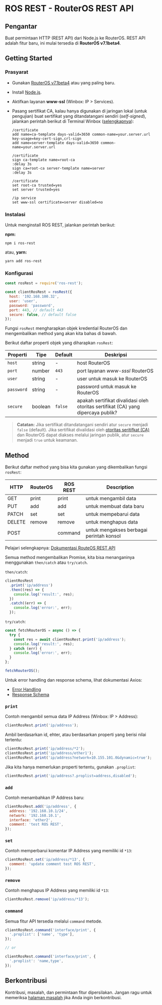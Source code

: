 # ROS REST - RouterOS REST API

## Pengantar

Buat permintaan HTTP (REST API) dari Node.js ke RouterOS. REST API adalah fitur baru, ini mulai tersedia di **RouterOS v7.1beta4**.

## Getting Started

### Prasyarat

- Gunakan [RouterOS v7.1beta4](https://mikrotik.com/download) atau yang paling baru.
- Install [Node.js](https://nodejs.org/en/).
- Aktifkan layanan **www-ssl** (Winbox: IP > Services).
- Pasang sertifikat CA, kalau hanya digunakan di jaringan lokal (untuk pengujian) buat sertifikat yang ditandatangani sendiri (_self-signed_), jalankan perintah berikut di Terminal Winbox ([selengkapnya](https://forum.mikrotik.com/viewtopic.php?f=1&t=172789)):

  ```
  /certificate
  add name=ca-template days-valid=3650 common-name=your.server.url key-usage=key-cert-sign,crl-sign
  add name=server-template days-valid=3650 common-name=your.server.url

  /certificate
  sign ca-template name=root-ca
  :delay 3s
  sign ca=root-ca server-template name=server
  :delay 3s

  /certificate
  set root-ca trusted=yes
  set server trusted=yes

  /ip service
  set www-ssl certificate=server disabled=no
  ```

### Instalasi

Untuk menginstall ROS REST, jalankan perintah berikut:

**npm:**

```shell
npm i ros-rest
```

atau, **yarn:**

```shell
yarn add ros-rest
```

### Konfigurasi

```js
const rosRest = require('ros-rest');

const clientRosRest = rosRest({
  host: '192.168.100.32',
  user: 'user',
  password: 'password',
  port: 443, // default 443
  secure: false, // default false
});
```

Fungsi `rosRest` mengharapkan objek kredential RouterOS dan mengembalikan method yang akan kita bahas di bawah.

Berikut daftar properti objek yang diharapkan `rosRest`:

| Properti   | Tipe    | Default | Deskripsi                                                                         |
| ---------- | ------- | ------- | --------------------------------------------------------------------------------- |
| `host`     | string  | -       | host RouterOS                                                                     |
| `port`     | number  | `443`   | port layanan _www-sssl_ RouterOS                                                  |
| `user`     | string  | -       | user untuk masuk ke RouterOS                                                      |
| `password` | string  | -       | password untuk masuk ke RouterOS                                                  |
| `secure`   | boolean | `false` | apakah sertifikat divalidasi oleh otoritas sertifikat (CA) yang dipercaya publik? |

> **Catatan:** Jika sertifikat ditandatangani sendiri atur `secure` menjadi `false` (default). Jika sertifikat divalidasi oleh [otoritas seritifkat (CA)](https://en.wikipedia.org/wiki/Certificate_authority) dan RouterOS dapat diakses melalui jaringan publik, atur `secure` menjadi `true` untuk keamanan.

## Method

Berikut daftar method yang bisa kita gunakan yang dikembalikan fungsi `rosRest`:

| HTTP   | RouterOS | ROS REST | Description                              |
| ------ | -------- | -------- | ---------------------------------------- |
| GET    | print    | print    | untuk mengambil data                     |
| PUT    | add      | add      | untuk membuat data baru                  |
| PATCH  | set      | set      | untuk mempebarui data                    |
| DELETE | remove   | remove   | untuk menghapus data                     |
| POST   |          | command  | untuk mengakses berbagai perintah konsol |

Pelajari selengkapnya: [Dokumentasi RouteOS REST API](https://help.mikrotik.com/docs/display/ROS/REST+API)

Semua method mengembalikan Promise, kita bisa menanganinya menggunakan `then/catch` atau `try/catch`.

`then/catch`:

```js
clientRosRest
  .print('ip/address')
  .then((res) => {
    console.log('result:', res);
  })
  .catch((err) => {
    console.log('error:', err);
  });
```

`try/catch`:

```js
const fetchRouterOS = async () => {
  try {
    const res = await clientRosRest.print('ip/address');
    console.log('result:', res);
  } catch (err) {
    console.log('error:', err);
  }
};

fetchRouterOS();
```

Untuk error handling dan response schema, lihat dokumentasi Axios:

- [Error Handling](https://axios-http.com/docs/handling_errors)
- [Response Schema](https://axios-http.com/docs/res_schema)

### `print`

Contoh mengambil semua data IP Address (Winbox: IP > Address):

```js
clientRosRest.print('ip/address');
```

Ambil berdasarkan id, ehter, atau berdasarkan properti yang berisi nilai tertentu:

```js
clientRosRest.print('ip/address/*2');
clientRosRest.print('ip/address/ether1');
clientRosRest.print('ip/address?network=10.155.101.0&dynamic=true');
```

Jika kita hanya memerlukan properti tertentu, gunakan `.proplist`:

```js
clientRosRest.print('ip/address?.proplist=address,disabled');
```

### `add`

Contoh menambahkan IP Address baru:

```js
clientRosRest.add('ip/address', {
  address: '192.168.10.1/24',
  network: '192.168.10.1',
  interface: 'ether2',
  comment: 'test ROS REST',
});
```

### `set`

Contoh memperbarui komentar IP Address yang memiliki id `*13`:

```js
clientRosRest.set('ip/address/*13', {
  comment: 'update comment test ROS REST',
});
```

### `remove`

Contoh menghapus IP Address yang memiliki id `*13`:

```js
clientRosRest.remove('ip/address/*13');
```

### `command`

Semua fitur API tersedia melalui `command` metode.

```js
clientRosRest.command('interface/print', {
  '.proplist': ['name', 'type'],
});

// or

clientRosRest.command('interface/print', {
  '.proplist': 'name,type',
});
```

## Berkontribusi

Kontribusi, masalah, dan permintaan fitur dipersilakan. Jangan ragu untuk memeriksa [halaman masalah](https://github.com/renomureza/ros-rest/issues) jika Anda ingin berkontribusi.
